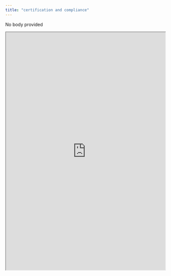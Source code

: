 ```yaml
---
title: "certification and compliance"
---
```


No body provided
<iframe height="750" width="100%" src="https://ewelton.github.io/ktest/wiki.html#certification%20and%20compliance"></iframe>
